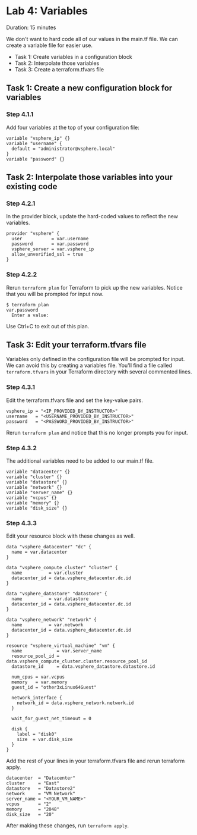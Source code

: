 # Lab 4: Variables

Duration: 15 minutes

We don't want to hard code all of our values in the main.tf file. We can create a variable file for easier use.

- Task 1: Create variables in a configuration block
- Task 2: Interpolate those variables
- Task 3: Create a terraform.tfvars file

## Task 1: Create a new configuration block for variables

### Step 4.1.1

Add four variables at the top of your configuration file:

```hcl
variable "vsphere_ip" {}
variable "username" {
  default = "administrator@vsphere.local"
}
variable "password" {}
```

## Task 2: Interpolate those variables into your existing code

### Step 4.2.1

In the provider block, update the hard-coded values to reflect the new variables.

```hcl
provider "vsphere" {
  user           = var.username
  password       = var.password
  vsphere_server = var.vsphere_ip
  allow_unverified_ssl = true
}
```

### Step 4.2.2

Rerun `terraform plan` for Terraform to pick up the new variables. Notice that you will be prompted for input now.

```shell
$ terraform plan
var.password
  Enter a value:
```

Use Ctrl+C to exit out of this plan.

## Task 3: Edit your terraform.tfvars file

Variables only defined in the configuration file will be prompted for input. We
can avoid this by creating a variables file. You'll find a file called
`terraform.tfvars` in your Terraform directory with several commented lines.

### Step 4.3.1

Edit the terraform.tfvars file and set the key-value pairs.

```
vsphere_ip = "<IP_PROVIDED_BY_INSTRUCTOR>"
username   = "<USERNAME_PROVIDED_BY_INSTRUCTOR>"
password   = "<PASSWORD_PROVIDED_BY_INSTRUCTOR>"
```
Rerun `terraform plan` and notice that this no longer prompts you for input.

### Step 4.3.2

The additional variables need to be added to our main.tf file.

```hcl
variable "datacenter" {}
variable "cluster" {}
variable "datastore" {}
variable "network" {}
variable "server_name" {}
variable "vcpus" {}
variable "memory" {}
variable "disk_size" {}
```

### Step 4.3.3

Edit your resource block with these changes as well.

```hcl
data "vsphere_datacenter" "dc" {
  name = var.datacenter
}

data "vsphere_compute_cluster" "cluster" {
  name          = var.cluster
  datacenter_id = data.vsphere_datacenter.dc.id
}

data "vsphere_datastore" "datastore" {
  name          = var.datastore
  datacenter_id = data.vsphere_datacenter.dc.id
}

data "vsphere_network" "network" {
  name          = var.network
  datacenter_id = data.vsphere_datacenter.dc.id
}

resource "vsphere_virtual_machine" "vm" {
  name             = var.server_name
  resource_pool_id = data.vsphere_compute_cluster.cluster.resource_pool_id
  datastore_id     = data.vsphere_datastore.datastore.id

  num_cpus = var.vcpus
  memory   = var.memory
  guest_id = "other3xLinux64Guest"

  network_interface {
    network_id = data.vsphere_network.network.id
  }

  wait_for_guest_net_timeout = 0

  disk {
    label = "disk0"
    size  = var.disk_size
  }
}
```
Add the rest of your lines in your terraform.tfvars file and rerun terraform apply.

```hcl
datacenter  = "Datacenter"
cluster     = "East"
datastore   = "Datastore2"
network     = "VM Network"
server_name = "<YOUR_VM_NAME>"
vcpus       = "2"
memory      = "2048"
disk_size   = "20"
```

After making these changes, run `terraform apply`.
